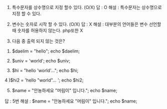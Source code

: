 1. 특수문자를 상수명으로 지정 할수 있다. (O/X)
  답 : O
  해설 : 특수문자는 상수명으로 지정 할 수 있다.
2. 변수는 숫자로 시작 할 수 있다. (O/X)
  답 : X
  해설 : 대부분의 언어들은 변수 선언할때 숫자를 허용하지 않는다.   php또한 X 

3. 다음 중 출력 되지 않는 것은?
  1) $daelim = "hello";
      echo $daelim;

  2) $univ = 'world';
      echo $univ;

  3) $hi = "hello 'world'...";
      echo $hi;

  4 )$hi2 = 'hello "world"... ';
      echo $hi2;

  5) $name = "안뇽하세요 "머림이" 입니다.";
      echo $name; 

 답 : 5번
  해설 : $name = "안뇽하세요 \"머림이\" 입니다.";
           echo $name; 
